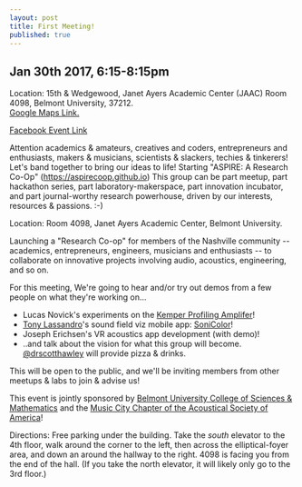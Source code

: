 ```yaml
---
layout: post
title: First Meeting!
published: true
---
```

## Jan 30th 2017, 6:15-8:15pm
Location: 15th & Wedgewood, Janet Ayers Academic Center (JAAC) Room 4098, Belmont University, 37212.   
[Google Maps Link.](https://www.google.com/maps/place/Janet+Ayers+Academic+Center/@36.1353371,-86.79257,15z/data=!4m2!3m1!1s0x0:0x4fad9809c6db3a5c?sa=X&ved=0ahUKEwjMnvW-9tvRAhUKxYMKHWOTDesQ_BIIajAK) 

[Facebook Event Link](https://www.facebook.com/events/1213581838717799/)

Attention academics & amateurs, creatives and coders, entrepreneurs and enthusiasts, makers & musicians, scientists & slackers, techies & tinkerers! Let's band together to bring our ideas to life! Starting "ASPIRE: A Research Co-Op" (https://aspirecoop.github.io)
This group can be part meetup, part hackathon series, part laboratory-makerspace, part innovation incubator, and part journal-worthy research powerhouse, driven by our interests, resources & passions. :-)

Location: Room 4098, Janet Ayers Academic Center, Belmont University.

Launching a "Research Co-op" for members of the Nashville community -- academics, entrepreneurs, engineers, musicians and enthusiasts -- to collaborate on innovative projects involving audio, acoustics, engineering, and so on.

For this meeting, We're going to hear and/or try out demos from a few people on what they're working on...

* Lucas Novick's experiments on the [Kemper Profiling Amplifer](https://www.kemper-amps.com/)!
* [Tony Lassandro](https://github.com/lassandroan)'s sound field viz mobile app: [SoniColor](https://github.com/lassandroan/SoniColor)!
* Joseph Erichsen's VR acoustics app development (with demo)!
* ..and talk about the vision for what this group will become. [@drscotthawley](https://twitter.com/drscotthawley) will provide pizza & drinks.


This will be open to the public, and we'll be inviting members from other meetups & labs to join & advise us!

This event is jointly sponsored by [Belmont University College of Sciences & Mathematics](https://www.facebook.com/BelmontCSM/) and the [Music City Chapter of the Acoustical Society of America](https://www.facebook.com/MusicCityASA/)!

Directions: Free parking under the building. Take the *south* elevator to the 4th floor, walk around the corner to the left, then across the elliptical-foyer area, and down an around the hallway to the right. 4098 is facing you from the end of the hall. (If you take the north elevator, it will likely only go to the 3rd floor.)
